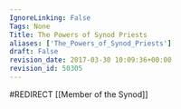 ```yaml
---
IgnoreLinking: False
Tags: None
Title: The Powers of Synod Priests
aliases: ['The_Powers_of_Synod_Priests']
draft: False
revision_date: 2017-03-30 10:09:36+00:00
revision_id: 50305
---
```


#REDIRECT [[Member of the Synod]]